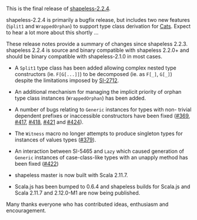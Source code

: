 This is the final release of [shapeless-2.2.4][shapeless].

shapeless-2.2.4 is primarily a bugfix release, but includes two new
features (`Split1` and `WrappedOrphan`) to support type class derivation
for [Cats][cats]. Expect to hear a lot more about this shortly ...

These release notes provide a summary of changes since shapeless 2.2.3.
shapeless 2.2.4 is source and binary compatible with shapeless 2.2.0+
and should be binary compatible with shapeless-2.1.0 in most cases.

* A `Split1` type class has been added allowing complex nested type
  constructors (ie. `F[G[...]]`) to be decomposed (ie. as `F[_]`,
  `G[_]`) despite the limitations imposed by [SI-2712](si-2712).

* An additional mechanism for managing the implicit priority of orphan
  type class instances (`WrappedOrphan`) has been added.

* A number of bugs relating to `Generic` instances for types with non-
  trivial dependent prefixes or inaccessible constructors have been
  fixed ([#369][issue-369], [#417][issue-417], [#418][issue-418],
  [#421][issue-421] and [#424][issue-424]).

* The `Witness` macro no longer attempts to produce singleton types for
  instances of values types ([#379][issue-379]).

* An interaction between SI-5465 and `Lazy` which caused generation of
  `Generic` instances of case-class-like types with an unapply method
  has been fixed ([#422][issue-422])

* shapeless master is now built with Scala 2.11.7.

* Scala.js has been bumped to 0.6.4 and shapeless builds for Scala.js
  and Scala 2.11.7 and 2.12.0-M1 are now being published.

Many thanks everyone who has contributed ideas, enthusiasm and
encouragement.

[shapeless]: https://github.com/milessabin/shapeless
[cats]: https://github.com/non/cats
[si-2712]: https://issues.scala-lang.org/browse/SI-2712
[issue-369]: https://github.com/milessabin/shapeless/issues/369
[issue-417]: https://github.com/milessabin/shapeless/issues/417
[issue-418]: https://github.com/milessabin/shapeless/issues/418
[issue-421]: https://github.com/milessabin/shapeless/issues/421
[issue-424]: https://github.com/milessabin/shapeless/issues/424
[issue-379]: https://github.com/milessabin/shapeless/issues/379
[issue-422]: https://github.com/milessabin/shapeless/issues/422
